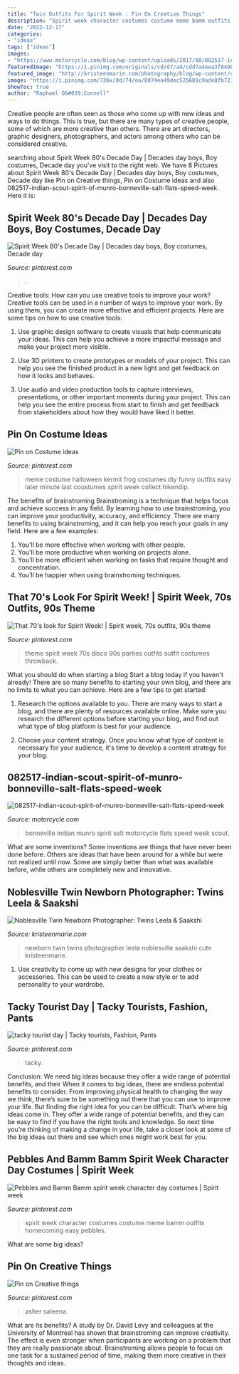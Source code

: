 ```yaml
---
title: "Twin Outfits For Spirit Week : Pin On Creative Things"
description: "Spirit week character costumes costume meme bamm outfits homecoming easy pebbles"
date: "2022-12-17"
categories:
- "ideas"
tags: ["ideas"]
images:
- "https://www.motorcycle.com/blog/wp-content/uploads/2017/08/082517-indian-scout-spirit-of-munro-bonneville-salt-flats-speed-week-AB9T5807-422x633.jpg"
featuredImage: "https://i.pinimg.com/originals/cd/d7/a4/cdd7a4eea3f8498652c0919f39d23a09.jpg"
featured_image: "http://kristeenmarie.com/photography/blog/wp-content/uploads/2015/08/2015-08-14_0004.jpg"
image: "https://i.pinimg.com/736x/0d/74/ea/0d74ea49dec525601c9ade8fb721096c--meme-costume-costume-ideas.jpg"
ShowToc: true
author: "Raphael O&#039;Connell"
---
```



Creative people are often seen as those who come up with new ideas and ways to do things. This is true, but there are many types of creative people, some of which are more creative than others. There are art directors, graphic designers, photographers, and actors among others who can be considered creative.

	

		
searching about Spirit Week 80&#039;s Decade Day | Decades day boys, Boy costumes, Decade day you've visit to the right web. We have 8 Pictures about Spirit Week 80&#039;s Decade Day | Decades day boys, Boy costumes, Decade day like Pin on Creative things, Pin on Costume ideas and also 082517-indian-scout-spirit-of-munro-bonneville-salt-flats-speed-week. Here it is:
		
    
## Spirit Week 80&#039;s Decade Day | Decades Day Boys, Boy Costumes, Decade Day

<img loading=lazy src="https://i.pinimg.com/736x/5e/b9/08/5eb908945983c53da79781460f606050.jpg" onerror="this.onerror=null;this.src='https://tse2.mm.bing.net/th?id=OIP.jy_KcVYDs72afRXbXnrPMwHaJ3&amp;pid=15.1';" alt="Spirit Week 80&#039;s Decade Day | Decades day boys, Boy costumes, Decade day">

_Source: pinterest.com_

>. 

	

Creative tools: How can you use creative tools to improve your work?
Creative tools can be used in a number of ways to improve your work. By using them, you can create more effective and efficient projects. Here are some tips on how to use creative tools:
1. Use graphic design software to create visuals that help communicate your ideas. This can help you achieve a more impactful message and make your project more visible.

2. Use 3D printers to create prototypes or models of your project. This can help you see the finished product in a new light and get feedback on how it looks and behaves.

3. Use audio and video production tools to capture interviews, presentations, or other important moments during your project. This can help you see the entire process from start to finish and get feedback from stakeholders about how they would have liked it better.


    
## Pin On Costume Ideas

<img loading=lazy src="https://i.pinimg.com/736x/0d/74/ea/0d74ea49dec525601c9ade8fb721096c--meme-costume-costume-ideas.jpg" onerror="this.onerror=null;this.src='https://tse2.mm.bing.net/th?id=OIP.StnKOlmcqyoyM8mf-c-rmgHaJ3&amp;pid=15.1';" alt="Pin on Costume ideas">

_Source: pinterest.com_

>meme costume halloween kermit frog costumes diy funny outfits easy later minute last coustumes spirit week collect hikendip. 

	

The benefits of brainstroming
Brainstroming is a technique that helps focus and achieve success in any field. By learning how to use brainstroming, you can improve your productivity, accuracy, and efficiency. There are many benefits to using brainstroming, and it can help you reach your goals in any field. Here are a few examples:
1. You’ll be more effective when working with other people.
2. You’ll be more productive when working on projects alone.
3. You’ll be more efficient when working on tasks that require thought and concentration.
4. You’ll be happier when using brainstroming techniques.

    
## That 70&#039;s Look For Spirit Week! | Spirit Week, 70s Outfits, 90s Theme

<img loading=lazy src="https://i.pinimg.com/originals/cd/d7/a4/cdd7a4eea3f8498652c0919f39d23a09.jpg" onerror="this.onerror=null;this.src='https://tse3.mm.bing.net/th?id=OIP.kJQn4aVz9maYlYoqVfE4vwHaLH&amp;pid=15.1';" alt="That 70&#039;s look for Spirit Week! | Spirit week, 70s outfits, 90s theme">

_Source: pinterest.com_

>theme spirit week 70s disco 90s parties outfits outfit costumes throwback. 

	

What you should do when starting a blog
Start a blog today if you haven't already! There are so many benefits to starting your own blog, and there are no limits to what you can achieve. Here are a few tips to get started:
1. Research the options available to you. There are many ways to start a blog, and there are plenty of resources available online. Make sure you research the different options before starting your blog, and find out what type of blog platform is best for your audience.

2. Choose your content strategy. Once you know what type of content is necessary for your audience, it's time to develop a content strategy for your blog.

    
## 082517-indian-scout-spirit-of-munro-bonneville-salt-flats-speed-week

<img loading=lazy src="https://www.motorcycle.com/blog/wp-content/uploads/2017/08/082517-indian-scout-spirit-of-munro-bonneville-salt-flats-speed-week-AB9T5807-422x633.jpg" onerror="this.onerror=null;this.src='https://tse4.mm.bing.net/th?id=OIP.tyS58e2cRRUknhOcimgc6wAAAA&amp;pid=15.1';" alt="082517-indian-scout-spirit-of-munro-bonneville-salt-flats-speed-week">

_Source: motorcycle.com_

>bonneville indian munro spirit salt motorcycle flats speed week scout. 

	

What are some inventions?
Some inventions are things that have never been done before. Others are ideas that have been around for a while but were not realized until now. Some are simply better than what was available before, while others are completely new and innovative.

    
## Noblesville Twin Newborn Photographer: Twins Leela &amp; Saakshi

<img loading=lazy src="http://kristeenmarie.com/photography/blog/wp-content/uploads/2015/08/2015-08-14_0004.jpg" onerror="this.onerror=null;this.src='https://tse2.mm.bing.net/th?id=OIP.Un26D-QyNH0MrlE94x2XSwHaMW&amp;pid=15.1';" alt="Noblesville Twin Newborn Photographer: Twins Leela &amp; Saakshi">

_Source: kristeenmarie.com_

>newborn twin twins photographer leela noblesville saakshi cute kristeenmarie. 

	

1. Use creativity to come up with new designs for your clothes or accessories. This can be used to create a new style or to add personality to your wardrobe.

    
## Tacky Tourist Day | Tacky Tourists, Fashion, Pants

<img loading=lazy src="https://i.pinimg.com/736x/54/23/ea/5423ea8a7c6b0448b7fbe3752b075b91.jpg" onerror="this.onerror=null;this.src='https://tse1.mm.bing.net/th?id=OIP.j8Uy0uCH9UxqbZ3hS95ysQHaJ3&amp;pid=15.1';" alt="tacky tourist day | Tacky tourists, Fashion, Pants">

_Source: pinterest.com_

>tacky. 

	

Conclusion: We need big ideas because they offer a wide range of potential benefits, and their
When it comes to big ideas, there are endless potential benefits to consider. From improving physical health to changing the way we think, there’s sure to be something out there that you can use to improve your life. But finding the right idea for you can be difficult. That’s where big ideas come in. They offer a wide range of potential benefits, and they can be easy to find if you have the right tools and knowledge. So next time you’re thinking of making a change in your life, take a closer look at some of the big ideas out there and see which ones might work best for you.

    
## Pebbles And Bamm Bamm Spirit Week Character Day Costumes | Spirit Week

<img loading=lazy src="https://i.pinimg.com/736x/62/58/eb/6258eb58cca1e8a7a54480ba4850401b--spirit-weeks-homecoming-week.jpg" onerror="this.onerror=null;this.src='https://tse3.mm.bing.net/th?id=OIP.hK8qmmil07YLescbBLgsqQHaJ3&amp;pid=15.1';" alt="Pebbles and Bamm Bamm spirit week character day costumes | Spirit week">

_Source: pinterest.com_

>spirit week character costumes costume meme bamm outfits homecoming easy pebbles. 

	

What are some big ideas?
 

    
## Pin On Creative Things

<img loading=lazy src="https://i.pinimg.com/736x/68/3b/43/683b4322fd4664b498af9c0d52474774--homecoming-week-homecoming-ideas.jpg" onerror="this.onerror=null;this.src='https://tse2.mm.bing.net/th?id=OIP.sDSqrEKuCARPhPUIg2204AHaJ3&amp;pid=15.1';" alt="Pin on Creative things">

_Source: pinterest.com_

>asher saleena. 

	

What are its benefits?
A study by Dr. David Levy and colleagues at the University of Montreal has shown that brainstroming can improve creativity. The effect is even stronger when participants are working on a problem that they are really passionate about. Brainstroming allows people to focus on one task for a sustained period of time, making them more creative in their thoughts and ideas.

